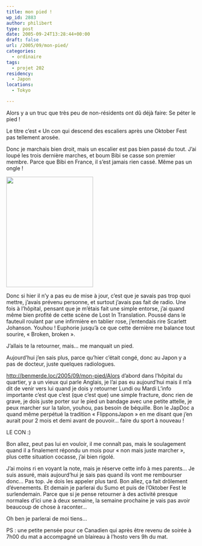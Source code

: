 ```yaml
---
title: mon pied !
wp_id: 2883
author: philibert
type: post
date: 2005-09-24T13:28:44+00:00
draft: false
url: /2005/09/mon-pied/
categories:
  - ordinaire
tags:
  - projet 202
residency:
  - Japon
locations:
  - Tokyo

---
```

Alors y a un truc que très peu de non-résidents ont dû déjà faire: Se péter le pied !
  
Le titre c&rsquo;est « Un con qui descend des escaliers après une Oktober Fest pas tellement arosée.

Donc je marchais bien droit, mais un escalier est pas bien passé du tout. J&rsquo;ai loupé les trois dernière marches, et boum Bibi se casse son premier membre. Parce que Bibi en France, il s&rsquo;est jamais rien cassé. Même pas un ongle !

[<img class="alignleft size-full wp-image-2881" title="370650025172" src="/uploads/2012/09/370650025172.jpeg" alt="" width="230" height="293" />][1]

Donc si hier il n&rsquo;y a pas eu de mise à jour, c&rsquo;est que je savais pas trop quoi mettre, j&rsquo;avais prévenu personne, et surtout j&rsquo;avais pas fait de radio. Une fois à l&rsquo;hôpital, pensant que je m&rsquo;étais fait une simple entorse, j&rsquo;ai quand même bien profité de cette scène de Lost In Translation. Poussé dans le fauteuil roulant par une infirmière en tablier rose, j&rsquo;entendais rire Scarlett Johanson. Youhou ! Euphorie jusqu&rsquo;à ce que cette dernière me balance tout sourire, « Broken, broken ».

J&rsquo;allais te la retourner, mais&#8230; me manquait un pied.

Aujourd&rsquo;hui j&rsquo;en sais plus, parce qu&rsquo;hier c&rsquo;était congé, donc au Japon y a pas de docteur, juste quelques radiologues.

http://benmerde.loc/2005/09/mon-pied/Alors d&rsquo;abord dans l&rsquo;hôpital du quartier, y a un vieux qui parle Anglais, je l&rsquo;ai pas eu aujourd&rsquo;hui mais il m&rsquo;a dit de venir vers lui quand je dois y retourner Lundi ou Mardi L&rsquo;info importante c&rsquo;est que c&rsquo;est (que c&rsquo;est que) une simple fracture, donc rien de grave, je dois juste porter sur le pied un bandage avec une petite attelle, je peux marcher sur la talon, youhou, pas besoin de béquille. Bon le JapDoc a quand même perpétué la tradition « FlipponsJapon » en me disant que j&rsquo;en aurait pour 2 mois et demi avant de pouvoir&#8230; faire du sport à nouveau !

LE CON :)

Bon allez, peut pas lui en vouloir, il me connaît pas, mais le soulagement quand il a finalement répondu un mois pour « non mais juste marcher », plus cette situation cocasse, j&rsquo;ai bien rigolé.

J&rsquo;ai moins ri en voyant la note, mais je réserve cette info à mes parents&#8230; Je suis assuré, mais aujourd&rsquo;hui je sais pas quand ils vont me rembourser donc&#8230; Pas top. Je dois les appeler plus tard. Bon allez, ça fait drôlement d&rsquo;évenements. Et demain je parlerai du Sumo et puis de l&rsquo;Oktober Fest le surlendemain. Parce que si je pense retourner à des activité presque normales d&rsquo;ici une à deux semaine, la semaine prochaine je vais pas avoir beaucoup de chose à raconter&#8230;
  
Oh ben je parlerai de moi tiens&#8230;

PS : une petite pensée pour ce Canadien qui après être revenu de soirée à 7h00 du mat a accompagné un blaireau à l&rsquo;hosto vers 9h du mat.

 [1]: /uploads/2012/09/370650025172.jpeg